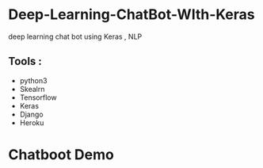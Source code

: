 # Deep-Learning-ChatBot-WIth-Keras
deep learning chat bot using Keras , NLP


## Tools : 
  - python3
  - Skealrn 
  - Tensorflow
  - Keras 
  - Django 
  - Heroku 





# Chatboot Demo 
